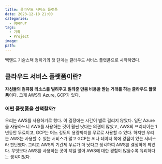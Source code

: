 ```yaml
---
title: 클라우드 서비스 플랫폼
date: 2023-12-18 21:00
categories:
  - Openur
tags:
  - 기획
  - Project
image: 
path:
---
```

백엔드 기술스택 정하기의 첫 단계는 클라우드 서비스 플랫폼으로 시작하였다.
## 클라우드 서비스 플랫폼이란?
**자신들의 컴퓨팅 리소스를 빌려주고 빌려준 만큼 비용을 받는 거래를 하는 클라우드 플랫폼**이다. 크게 AWS와 Azure, GCP가 있다.

### 어떤 플랫폼을 선택할까?
우리는 AWS를 사용하기로 했다. 이 결정에는 시간이 별로 걸리지 않았다. 일단 Azure을 사용하느니 AWS를 사용하는 것이 훨씬 낫다는 의견이 많았고, AWS의 프리티어는 1년동안 무료이고, GCP는 어느 정도의 용량까지를 무료로 사용할 수 있다. 하지만 우리는 AWS는 사용할 수 있는 서비스가 많고 GCP는 AI나 데이터 쪽에 강점이 있는 서비스라 판단했다. 그리고 AWS의 기간제 무료가 더 낫다고 생각하여 AWS를 결정하게 되었다. 무엇보다 AWS를 사용하는 곳이 제일 많아 AWS에 대한 경험이 많을수록 유리하다는 생각이었다.